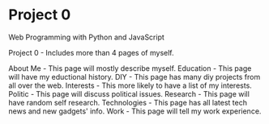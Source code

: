 # Project 0

Web Programming with Python and JavaScript


Project 0 - Includes more than 4 pages of myself.

About Me - This page will mostly describe myself.
Education - This page will have my eductional history.
DIY - This page has many diy projects from all over the web.
Interests - This more likely to have a list of my interests.
Politic - This page will discuss political issues.
Research - This page will have random self research.
Technologies - This page has all latest tech news and new gadgets' info.
Work - This page will tell my work experience.
